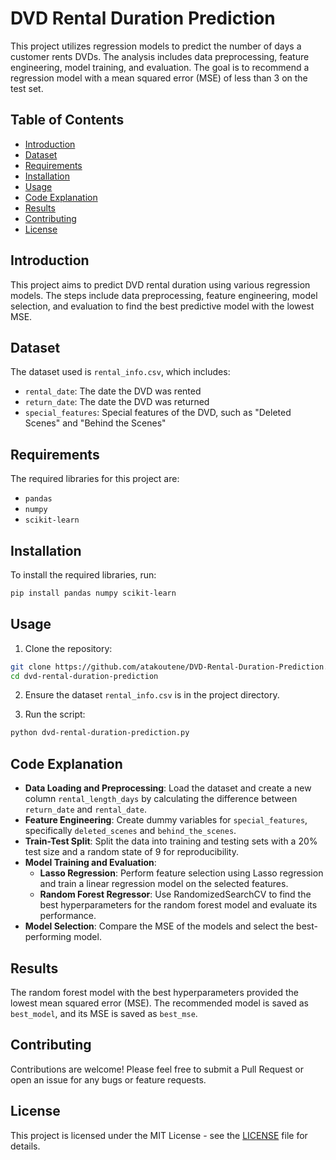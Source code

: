 # DVD Rental Duration Prediction

This project utilizes regression models to predict the number of days a customer rents DVDs. The analysis includes data preprocessing, feature engineering, model training, and evaluation. The goal is to recommend a regression model with a mean squared error (MSE) of less than 3 on the test set.

## Table of Contents

- [Introduction](#introduction)
- [Dataset](#dataset)
- [Requirements](#requirements)
- [Installation](#installation)
- [Usage](#usage)
- [Code Explanation](#code-explanation)
- [Results](#results)
- [Contributing](#contributing)
- [License](#license)

## Introduction

This project aims to predict DVD rental duration using various regression models. The steps include data preprocessing, feature engineering, model selection, and evaluation to find the best predictive model with the lowest MSE.

## Dataset

The dataset used is `rental_info.csv`, which includes:
- `rental_date`: The date the DVD was rented
- `return_date`: The date the DVD was returned
- `special_features`: Special features of the DVD, such as "Deleted Scenes" and "Behind the Scenes"

## Requirements

The required libraries for this project are:
- `pandas`
- `numpy`
- `scikit-learn`

## Installation

To install the required libraries, run:
```bash
pip install pandas numpy scikit-learn
```

## Usage

1. Clone the repository:
```bash
git clone https://github.com/atakoutene/DVD-Rental-Duration-Prediction.git
cd dvd-rental-duration-prediction
```

2. Ensure the dataset `rental_info.csv` is in the project directory.

3. Run the script:
```bash
python dvd-rental-duration-prediction.py
```

## Code Explanation

- **Data Loading and Preprocessing**: Load the dataset and create a new column `rental_length_days` by calculating the difference between `return_date` and `rental_date`.
- **Feature Engineering**: Create dummy variables for `special_features`, specifically `deleted_scenes` and `behind_the_scenes`.
- **Train-Test Split**: Split the data into training and testing sets with a 20% test size and a random state of 9 for reproducibility.
- **Model Training and Evaluation**:
  - **Lasso Regression**: Perform feature selection using Lasso regression and train a linear regression model on the selected features.
  - **Random Forest Regressor**: Use RandomizedSearchCV to find the best hyperparameters for the random forest model and evaluate its performance.
- **Model Selection**: Compare the MSE of the models and select the best-performing model.

## Results

The random forest model with the best hyperparameters provided the lowest mean squared error (MSE). The recommended model is saved as `best_model`, and its MSE is saved as `best_mse`.

## Contributing

Contributions are welcome! Please feel free to submit a Pull Request or open an issue for any bugs or feature requests.

## License

This project is licensed under the MIT License - see the [LICENSE](LICENSE) file for details.
